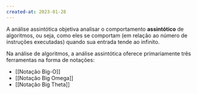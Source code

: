 ```yaml
---
created-at: 2023-01-28
---
```


A análise assintótica objetiva analisar o comportamento **assintótico** de algoritmos, ou seja, como eles se comportam (em relação ao número de instruções executadas) quando sua entrada tende ao infinito.

Na análise de algoritmos, a análise assintótica oferece primariamente três ferramentas na forma de notações:

- [[Notação Big-O]]
- [[Notação Big Omega]]
- [[Notação Big Theta]]
